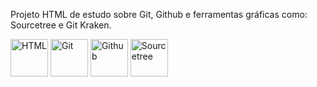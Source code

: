 Projeto HTML de estudo sobre Git, Github e ferramentas gráficas como: Sourcetree e Git Kraken.
 
 <img align="center" alt="HTML" height="60" width="60" src="https://cdn.jsdelivr.net/gh/devicons/devicon@latest/icons/html5/html5-original-wordmark.svg">
 <img align="center" alt="Git" height="60" width="60" src="https://cdn.jsdelivr.net/gh/devicons/devicon@latest/icons/git/git-original-wordmark.svg">
 <img align="center" alt="Github" height="60" width="60" src="https://cdn.jsdelivr.net/gh/devicons/devicon@latest/icons/github/github-original-wordmark.svg">  
 <img align="center" alt="Sourcetree" height="60" width="60" src="https://cdn.jsdelivr.net/gh/devicons/devicon@latest/icons/sourcetree/sourcetree-original-wordmark.svg">
